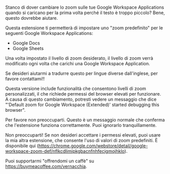 Stanco di dover cambiare lo zoom sulle tue Google Workspace Applications quando si caricano per la prima volta perché il testo è troppo piccolo? Bene, questo dovrebbe aiutare.

Questa estensione ti permetterà di impostare uno "zoom predefinito" per le seguenti Google Workspace Applications:

- Google Docs
- Google Sheets

Una volta impostato il livello di zoom desiderato, il livello di zoom verrà modificato ogni volta che carichi una Google Workspace Application.

Se desideri aiutarmi a tradurre questo per lingue diverse dall'inglese, per favore contattami!!

Questa versione include funzionalità che consentono livelli di zoom personalizzati, il che richiede permessi del browser elevati per funzionare. A causa di questo cambiamento, potresti vedere un messaggio che dice "'Default zoom for Google Workspace (Extended)' started debugging this browser".

Per favore non preoccuparti. Questo è un messaggio normale che conferma che l'estensione funziona correttamente. Puoi ignorarlo tranquillamente.

Non preoccuparti! Se non desideri accettare i permessi elevati, puoi usare la mia altra estensione, che consente l'uso di valori di zoom predefiniti. È disponibile qui (https://chrome.google.com/webstore/detail/google-workspace-zoom-def/nflkcdlimipkgbacnfnhfecjgmojhklo).

Puoi supportarmi "offrendomi un caffè" su https://buymeacoffee.com/vernacchia.
